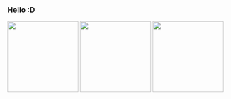 ### Hello :D

<p float="left">
  <img src="https://github-readme-stats.neodymium.dev/api?username=neodymium7&show_icons=true&include_all_commits=true&theme=github_dark&border_color=4b8eda" height="160">
  <img src="https://github-readme-stats.neodymium.dev/api/top-langs/?username=neodymium7&langs_count=6&layout=compact&theme=github_dark&border_color=4b8eda" height="160">
  <img src="https://github-readme-stats.neodymium.dev/api/wakatime?username=neodymium&layout=compact&range=last_7_days&custom_title=Programming%20Time%20(Past%20Week)%20&theme=github_dark&border_color=4b8eda" height="160">
</p>
